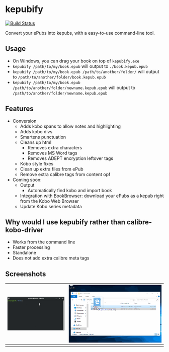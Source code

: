 # kepubify
[![Build Status](https://travis-ci.org/geek1011/kepubify.svg?branch=master)](https://travis-ci.org/geek1011/kepubify)

Convert your ePubs into kepubs, with a easy-to-use command-line tool.

## Usage
- On Windows, you can drag your book on top of `kepubify.exe`
- `kepubify /path/to/my/book.epub` will output to `./book.kepub.epub`
- `kepubify /path/to/my/book.epub /path/to/another/folder/` will output to `/path/to/another/folder/book.kepub.epub`
- `kepubify /path/to/my/book.epub /path/to/another/folder/newname.kepub.epub` will output to `/path/to/another/folder/newname.kepub.epub`

## Features
- Conversion
    - Adds kobo spans to allow notes and highlighting
    - Adds kobo divs
    - Smartens punctuation
    - Cleans up html
        - Removes extra characters
        - Removes MS Word tags
        - Removes ADEPT encryption leftover tags
    - Kobo style fixes
    - Clean up extra files from ePub
    - Remove extra calibre tags from content opf
- Coming soon:
    - Output
        - Automatically find kobo and import book
    - Integration with BookBrowser: download your ePubs as a kepub right from the Kobo Web Browser
    - Update Kobo series metadata

## Why would I use kepubify rather than calibre-kobo-driver
- Works from the command line
- Faster processing
- Standalone
- Does not add extra calibre meta tags

## Screenshots
| ![](docs/kepubify.gif) | ![](docs/kepubify-windows.gif) |
| --- | --- |
|     |     |